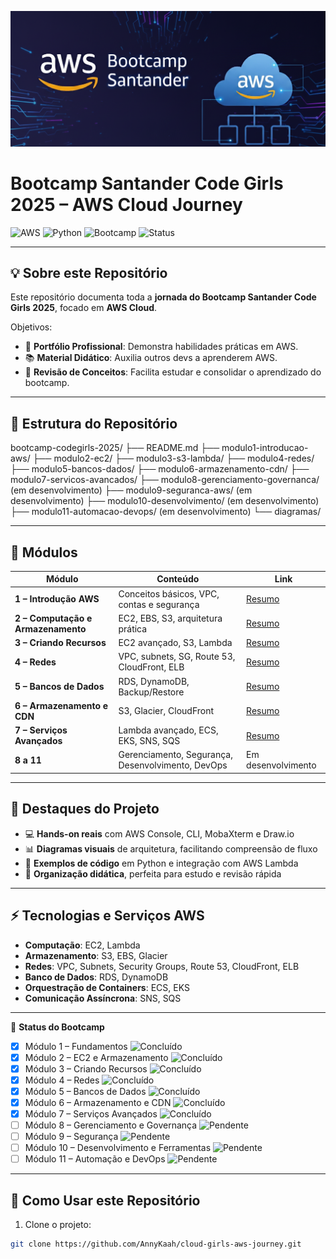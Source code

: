<p align="center">
  <img src="/extras/banner.png" alt="AWS Cloud Bootcamp" width="800"/>
</p>

# Bootcamp Santander Code Girls 2025 – AWS Cloud Journey

![AWS](https://img.shields.io/badge/AWS-Cloud-orange?logo=amazon-aws&style=flat-square)
![Python](https://img.shields.io/badge/Python-3.9-blue?logo=python&style=flat-square)
![Bootcamp](https://img.shields.io/badge/Bootcamp-CodeGirls-pink?style=flat-square)
![Status](https://img.shields.io/badge/Status-In%20Progress-yellow?style=flat-square)

---

## 💡 Sobre este Repositório

Este repositório documenta toda a **jornada do Bootcamp Santander Code Girls 2025**, focado em **AWS Cloud**.  

Objetivos:

- 💼 **Portfólio Profissional**: Demonstra habilidades práticas em AWS.  
- 📚 **Material Didático**: Auxilia outros devs a aprenderem AWS.  
- 🔄 **Revisão de Conceitos**: Facilita estudar e consolidar o aprendizado do bootcamp.

---

## 📂 Estrutura do Repositório

bootcamp-codegirls-2025/
├── README.md
├── modulo1-introducao-aws/
├── modulo2-ec2/
├── modulo3-s3-lambda/
├── modulo4-redes/
├── modulo5-bancos-dados/
├── modulo6-armazenamento-cdn/
├── modulo7-servicos-avancados/
├── modulo8-gerenciamento-governanca/ (em desenvolvimento)
├── modulo9-seguranca-aws/ (em desenvolvimento)
├── modulo10-desenvolvimento/ (em desenvolvimento)
├── modulo11-automacao-devops/ (em desenvolvimento)
└── diagramas/


---

## 🌟 Módulos

| Módulo | Conteúdo | Link |
|--------|----------|------|
| **1 – Introdução AWS** | Conceitos básicos, VPC, contas e segurança | [Resumo](modulo1-introducao-aws/resumo.md) |
| **2 – Computação e Armazenamento** | EC2, EBS, S3, arquitetura prática | [Resumo](modulo2-ec2/resumo.md) |
| **3 – Criando Recursos** | EC2 avançado, S3, Lambda | [Resumo](modulo3-s3-lambda/resumo.md) |
| **4 – Redes** | VPC, subnets, SG, Route 53, CloudFront, ELB | [Resumo](modulo4-redes/resumo.md) |
| **5 – Bancos de Dados** | RDS, DynamoDB, Backup/Restore | [Resumo](modulo5-bancos-dados/resumo.md) |
| **6 – Armazenamento e CDN** | S3, Glacier, CloudFront | [Resumo](modulo6-armazenamento-cdn/resumo.md) |
| **7 – Serviços Avançados** | Lambda avançado, ECS, EKS, SNS, SQS | [Resumo](modulo7-servicos-avancados/resumo.md) |
| **8 a 11** | Gerenciamento, Segurança, Desenvolvimento, DevOps | Em desenvolvimento |

---

## 🎨 Destaques do Projeto

- 💻 **Hands-on reais** com AWS Console, CLI, MobaXterm e Draw.io  
- 📊 **Diagramas visuais** de arquitetura, facilitando compreensão de fluxo  
- 🐍 **Exemplos de código** em Python e integração com AWS Lambda  
- 📖 **Organização didática**, perfeita para estudo e revisão rápida

---

## ⚡ Tecnologias e Serviços AWS

- **Computação**: EC2, Lambda  
- **Armazenamento**: S3, EBS, Glacier  
- **Redes**: VPC, Subnets, Security Groups, Route 53, CloudFront, ELB  
- **Banco de Dados**: RDS, DynamoDB  
- **Orquestração de Containers**: ECS, EKS  
- **Comunicação Assíncrona**: SNS, SQS  

---

🌟 **Status do Bootcamp**

- [x] Módulo 1 – Fundamentos ![Concluído](https://img.shields.io/badge/Status-Concluído-brightgreen)
- [x] Módulo 2 – EC2 e Armazenamento ![Concluído](https://img.shields.io/badge/Status-Concluído-brightgreen)
- [x] Módulo 3 – Criando Recursos ![Concluído](https://img.shields.io/badge/Status-Concluído-brightgreen)
- [x] Módulo 4 – Redes ![Concluído](https://img.shields.io/badge/Status-Concluído-brightgreen)
- [x] Módulo 5 – Bancos de Dados ![Concluído](https://img.shields.io/badge/Status-Concluído-brightgreen)
- [x] Módulo 6 – Armazenamento e CDN ![Concluído](https://img.shields.io/badge/Status-Concluído-brightgreen)
- [x] Módulo 7 – Serviços Avançados ![Concluído](https://img.shields.io/badge/Status-Concluído-brightgreen)
- [ ] Módulo 8 – Gerenciamento e Governança ![Pendente](https://img.shields.io/badge/Status-Pendente-lightgrey)
- [ ] Módulo 9 – Segurança ![Pendente](https://img.shields.io/badge/Status-Pendente-lightgrey)
- [ ] Módulo 10 – Desenvolvimento e Ferramentas ![Pendente](https://img.shields.io/badge/Status-Pendente-lightgrey)
- [ ] Módulo 11 – Automação e DevOps ![Pendente](https://img.shields.io/badge/Status-Pendente-lightgrey)

---

## 🚀 Como Usar este Repositório

1. Clone o projeto:

```bash
git clone https://github.com/AnnyKaah/cloud-girls-aws-journey.git


